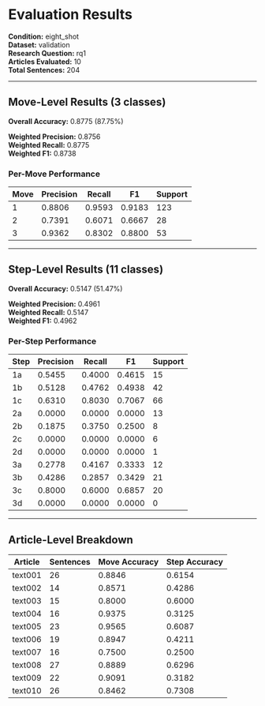 # Evaluation Results

**Condition:** eight_shot  
**Dataset:** validation  
**Research Question:** rq1  
**Articles Evaluated:** 10  
**Total Sentences:** 204  

---

## Move-Level Results (3 classes)

**Overall Accuracy:** 0.8775 (87.75%)  

**Weighted Precision:** 0.8756  
**Weighted Recall:** 0.8775  
**Weighted F1:** 0.8738  

### Per-Move Performance

| Move | Precision | Recall | F1 | Support |
|------|-----------|--------|----|---------|
| 1 | 0.8806 | 0.9593 | 0.9183 | 123 |
| 2 | 0.7391 | 0.6071 | 0.6667 | 28 |
| 3 | 0.9362 | 0.8302 | 0.8800 | 53 |

---

## Step-Level Results (11 classes)

**Overall Accuracy:** 0.5147 (51.47%)  

**Weighted Precision:** 0.4961  
**Weighted Recall:** 0.5147  
**Weighted F1:** 0.4962  

### Per-Step Performance

| Step | Precision | Recall | F1 | Support |
|------|-----------|--------|----|---------|
| 1a | 0.5455 | 0.4000 | 0.4615 | 15 |
| 1b | 0.5128 | 0.4762 | 0.4938 | 42 |
| 1c | 0.6310 | 0.8030 | 0.7067 | 66 |
| 2a | 0.0000 | 0.0000 | 0.0000 | 13 |
| 2b | 0.1875 | 0.3750 | 0.2500 | 8 |
| 2c | 0.0000 | 0.0000 | 0.0000 | 6 |
| 2d | 0.0000 | 0.0000 | 0.0000 | 1 |
| 3a | 0.2778 | 0.4167 | 0.3333 | 12 |
| 3b | 0.4286 | 0.2857 | 0.3429 | 21 |
| 3c | 0.8000 | 0.6000 | 0.6857 | 20 |
| 3d | 0.0000 | 0.0000 | 0.0000 | 0 |

---

## Article-Level Breakdown

| Article | Sentences | Move Accuracy | Step Accuracy |
|---------|-----------|---------------|---------------|
| text001 | 26 | 0.8846 | 0.6154 |
| text002 | 14 | 0.8571 | 0.4286 |
| text003 | 15 | 0.8000 | 0.6000 |
| text004 | 16 | 0.9375 | 0.3125 |
| text005 | 23 | 0.9565 | 0.6087 |
| text006 | 19 | 0.8947 | 0.4211 |
| text007 | 16 | 0.7500 | 0.2500 |
| text008 | 27 | 0.8889 | 0.6296 |
| text009 | 22 | 0.9091 | 0.3182 |
| text010 | 26 | 0.8462 | 0.7308 |

